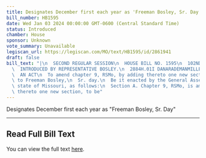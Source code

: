 ```yaml
---
title: Designates December first each year as 'Freeman Bosley, Sr. Day'
bill_number: HB1595
date: Wed Jan 03 2024 00:00:00 GMT-0600 (Central Standard Time)
status: Introduced
chamber: House
sponsor: Unknown
vote_summary: Unavailable
legiscan_url: https://legiscan.com/MO/text/HB1595/id/2861941
draft: false
bill_text: "|\n  SECOND REGULAR SESSION\n  HOUSE BILL NO. 1595\n  102ND GENERAL ASSEMBLY\n\
  \  INTRODUCED BY REPRESENTATIVE BOSLEY.\n  2884H.01I DANARADEMANMILLER,ChiefClerk\n\
  \  AN ACT\n  To amend chapter 9, RSMo, by adding thereto one new section relating\
  \ to Freeman Bosley,\n  Sr. day.\n  Be it enacted by the General Assembly of the\
  \ state of Missouri, as follows:\n  Section A. Chapter 9, RSMo, is amended by adding\
  \ thereto one new section, to be"
---
```

Designates December first each year as "Freeman Bosley, Sr. Day"

---

## Read Full Bill Text

You can view the full text [here](https://legiscan.com/MO/text/HB1595/id/2861941).
